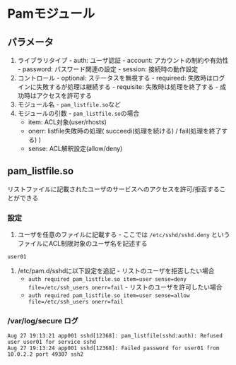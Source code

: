 # Pamモジュール

## パラメータ
  1. ライブラリタイプ
    - auth: ユーザ認証
    - account: アカウントの制約や有効性
    - password: パスワード関連の設定
    - session: 接続時の動作設定
  1. コントロール
    - optional: ステータスを無視する
    - requireed: 失敗時はログインに失敗するが処理は継続する
    - requisite: 失敗時は処理を終了する
    - 成功時はアクセスを許可する
  1. モジュール名
    - `pam_listfile.so`など
  1. モジュールの引数
    - `pam_listfile.so`の場合
      - item: ACL対象(user/rhosts)
      - onerr: listfile失敗時の処理( succeedi(処理を続ける) / fail(処理を終了する) )
      - sense: ACL解釈設定(allow/deny)

## pam_listfile.so

 リストファイルに記載されたユーザのサービスへのアクセスを許可/拒否することができる

### 設定
  1. ユーザを任意のファイルに記載する
    - ここでは `/etc/sshd/sshd.deny` というファイルにACL制限対象のユーザ名を記述する

 ```
user01
```

  1. /etc/pam.d/sshdに以下設定を追記
    - リストのユーザを拒否したい場合
      - `auth required pam_listfile.so item=user sense=deny file=/etc/ssh_users onerr=fail`
    - リストのユーザを許可したい場合
      - `auth required pam_listfile.so item=user sense=allow file=/etc/ssh_users onerr=fail`

### /var/log/secure ログ

 ```
Aug 27 19:13:21 app001 sshd[12368]: pam_listfile(sshd:auth): Refused user user01 for service sshd
Aug 27 19:13:24 app001 sshd[12368]: Failed password for user01 from 10.0.2.2 port 49307 ssh2
```

